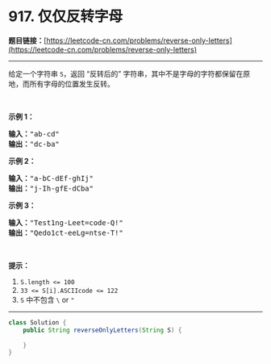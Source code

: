 # 917. 仅仅反转字母

**题目链接：**[https://leetcode-cn.com/problems/reverse-only-letters](https://leetcode-cn.com/problems/reverse-only-letters)

---

<div class="content__1Y2H">
 <div class="notranslate">
  <p>给定一个字符串&nbsp;<code>S</code>，返回&nbsp;“反转后的”&nbsp;字符串，其中不是字母的字符都保留在原地，而所有字母的位置发生反转。</p> 
  <p>&nbsp;</p> 
  <ol> 
  </ol> 
  <p><strong>示例 1：</strong></p> 
  <pre class="language-text"><strong>输入：</strong>"ab-cd"
<strong>输出：</strong>"dc-ba"
</pre> 
  <p><strong>示例 2：</strong></p> 
  <pre class="language-text"><strong>输入：</strong>"a-bC-dEf-ghIj"
<strong>输出：</strong>"j-Ih-gfE-dCba"
</pre> 
  <p><strong>示例 3：</strong></p> 
  <pre class="language-text"><strong>输入：</strong>"Test1ng-Leet=code-Q!"
<strong>输出：</strong>"Qedo1ct-eeLg=ntse-T!"
</pre> 
  <p>&nbsp;</p> 
  <p><strong>提示：</strong></p> 
  <ol> 
   <li><code>S.length &lt;= 100</code></li> 
   <li><code>33 &lt;= S[i].ASCIIcode &lt;= 122</code>&nbsp;</li> 
   <li><code>S</code> 中不包含&nbsp;<code>\</code> or <code>"</code></li> 
  </ol> 
 </div>
</div>

---

```java
class Solution {
    public String reverseOnlyLetters(String S) {
        
    }
}
```